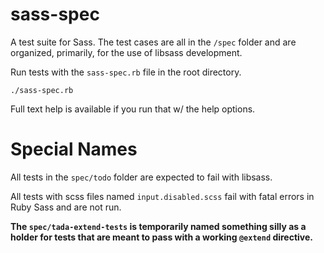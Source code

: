 sass-spec
=========

A test suite for Sass. The test cases are all in the `/spec` folder
and are organized, primarily, for the use of libsass development.

Run tests with the `sass-spec.rb` file in the root directory.

    ./sass-spec.rb 

Full text help is available if you run that w/ the help options.

# Special Names

All tests in the `spec/todo` folder are expected to fail with libsass.

All tests with scss files named `input.disabled.scss` fail with fatal errors in Ruby Sass and are not run.

**The `spec/tada-extend-tests` is temporarily named something silly as a holder for tests that are meant to pass with a working `@extend` directive.**